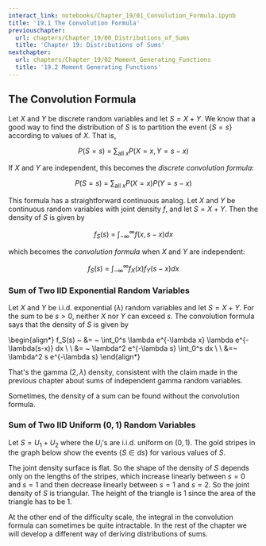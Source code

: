 ```yaml
---
interact_link: notebooks/Chapter_19/01_Convolution_Formula.ipynb
title: '19.1 The Convolution Formula'
previouschapter:
  url: chapters/Chapter_19/00_Distributions_of_Sums
  title: 'Chapter 19: Distributions of Sums'
nextchapter:
  url: chapters/Chapter_19/02_Moment_Generating_Functions
  title: '19.2 Moment Generating Functions'
---
```


## The Convolution Formula ##

Let $X$ and $Y$ be discrete random variables and let $S = X+Y$. We know that a good way to find the distribution of $S$ is to partition the event $\{ S = s\}$ according to values of $X$. That is,

$$
P(S = s) ~ = ~ \sum_{\text{all }x} P(X = x, Y = s-x)
$$

If $X$ and $Y$ are independent, this becomes the *discrete convolution formula*:

$$
P(S = s) ~ = ~ \sum_{\text{all }x} P(X = x)P(Y = s-x)
$$

This formula has a straightforward continuous analog. Let $X$ and $Y$ be continuous random variables with joint density $f$, and let $S = X+Y$. Then the density of $S$ is given by

$$
f_S(s) ~ = ~ \int_{-\infty}^\infty f(x, s-x)dx
$$

which becomes the *convolution formula* when $X$ and $Y$ are independent:

$$
f_S(s) ~ = ~ \int_{-\infty}^\infty f_X(x)f_Y(s-x)dx
$$

### Sum of Two IID Exponential Random Variables ###
Let $X$ and $Y$ be i.i.d. exponential $(\lambda)$ random variables and let $S = X+Y$. For the sum to be $s > 0$, neither $X$ nor $Y$ can exceed $s$. The convolution formula says that the density of $S$ is given by

\begin{align*}
f_S(s) ~ &= ~ \int_0^s \lambda e^{-\lambda x} \lambda e^{-\lambda(s-x)} dx \\ \\
&= ~ \lambda^2 e^{-\lambda s} \int_0^s dx \\ \\
&=~  \lambda^2 s e^{-\lambda s}
\end{align*}

That's the gamma $(2, \lambda)$ density, consistent with the claim made in the previous chapter about sums of independent gamma random variables.

Sometimes, the density of a sum can be found without the convolution formula.

### Sum of Two IID Uniform $(0, 1)$ Random Variables ###
Let $S = U_1 + U_2$ where the $U_i$'s are i.i.d. uniform on $(0, 1)$. The gold stripes in the graph below show the events $\{ S \in ds \}$ for various values of $S$.

The joint density surface is flat. So the shape of the density of $S$ depends only on the lengths of the stripes, which increase linearly between $s = 0$ and $s = 1$ and then decrease linearly between $s = 1$ and $s = 2$. So the joint density of $S$ is triangular. The height of the triangle is 1 since the area of the triangle has to be 1.

At the other end of the difficulty scale, the integral in the convolution formula can sometimes be quite intractable. In the rest of the chapter we will develop a different way of deriving distributions of sums.
